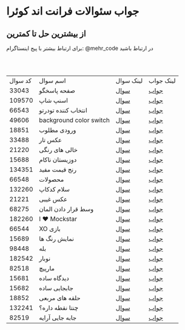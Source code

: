 <h1>جواب سئوالات فرانت اند کوئرا</h1>
<h2>از بیشترین حل تا کمترین</h2>
<p>برای ارتباط بیشتر با پیج اینستاگرام: @mehr_code در ارتباط باشید<p>
<br>
<br>
<table>
  <tr>
    <td>کد سوال</td>
    <td>اسم سوال</td>
    <td>لینک سوال</td>
    <td>لینک جواب</td>
  </tr>
  <tr>
    <td>33043</td>
    <td>صفحه پاسخگو</td>
    <td><a href="https://quera.org/problemset/33043">سوال</a></td>
    <td><a href="https://github.com/Mehr-code/Quera-frontend-answer/blob/main/SRC/33043.html">جواب</a></td>
  </tr>
  <tr>
    <td>109570</td>
    <td>اسنپ شاپ</td>
    <td><a href="https://quera.org/problemset/109570">سوال</a></td>
    <td><a href="https://github.com/Mehr-code/Quera-frontend-answer/blob/main/SRC/Quera_SnappShop.rar">جواب</a></td>
  </tr>
  <tr>
    <td>66543</td>
    <td>انتخاب کننده تودرتو</td>
    <td><a href='https://quera.org/problemset/66543'>سوال</a></td>
    <td><a href='https://github.com/Mehr-code/Quera-frontend-answer/blob/main/SRC/66543.css'>جواب</a></td>
  </tr>
  <tr>
    <td>49606</td>
    <td>background color switch</td>
    <td><a href='https://quera.org/problemset/49606'>سوال</a></td>
    <td><a href='https://github.com/Mehr-code/Quera-frontend-answer/blob/main/SRC/49606.js'>جواب</a></td>
  </tr>
  
  <tr>
    <td>18851</td>
    <td>ورودی مطلوب</td>
    <td><a href='https://quera.org/problemset/18851'>سوال</a></td>
    <td><a href='https://github.com/Mehr-code/Quera-frontend-answer/blob/main/SRC/18851.html'>جواب</a></td>
  </tr>
  
   <tr>
    <td>33488</td>
    <td>عکس تار</td>
    <td><a href='https://quera.org/problemset/33488'>سوال</a></td>
    <td><a href='https://github.com/Mehr-code/Quera-frontend-answer/blob/main/SRC/33488.html'>جواب</a></td>
  </tr>
  
   <tr>
    <td>21220</td>
    <td>خالی های رنگی</td>
    <td><a href='https://quera.org/problemset/21220'>سوال</a></td>
    <td><a href='https://github.com/Mehr-code/Quera-frontend-answer/blob/main/SRC/21220.css'>جواب</a></td>
  </tr>
  
   <tr>
    <td>15688</td>
    <td>دوزیستان ناکام</td>
    <td><a href='https://quera.org/problemset/15688'>سوال</a></td>
    <td><a href='https://github.com/Mehr-code/Quera-frontend-answer/blob/main/SRC/15688.html'>جواب</a></td>
  </tr>

  <tr>
    <td>134351</td>
    <td>رنج قیمت مفید</td>
    <td><a href='https://quera.org/problemset/134351'>سوال</a></td>
    <td><a href='https://github.com/Mehr-code/Quera-frontend-answer/blob/main/SRC/134351.html'>جواب</a></td>
  </tr>
  <tr>
    <td>66548</td>
    <td>محصولات</td>
    <td><a href='https://quera.org/problemset/66548'>سوال</a></td>
    <td><a href='https://github.com/Mehr-code/Quera-frontend-answer/blob/main/SRC/66548.js'>جواب</a></td>
  </tr>
  <tr>
    <td>132260</td>
    <td>سلام کدکاپ</td>
    <td><a href='https://quera.org/problemset/132260'>سوال</a></td>
    <td><a href='https://github.com/Mehr-code/Quera-frontend-answer/blob/main/SRC/132260.css'>جواب</a></td>
  </tr>
  <tr>
    <td>21221</td>
    <td>عکس غیبی</td>
    <td><a href='https://quera.org/problemset/21221'>سوال</a></td>
    <td><a href='https://github.com/Mehr-code/Quera-frontend-answer/blob/main/SRC/21221.js'>جواب</a></td>
  </tr>
   <tr>
    <td>68275</td>
    <td>وسط قرار دادن المان</td>
    <td><a href='https://quera.org/problemset/68275'>سوال</a></td>
    <td><a href='https://github.com/Mehr-code/Quera-frontend-answer/blob/main/SRC/68275.css'>جواب</a></td>
  </tr>
  <tr>
    <td>182260</td>
    <td>I ❤ Mockstar</td>
    <td><a href='https://quera.org/problemset/182260'>سوال</a></td>
    <td><a href='https://github.com/Mehr-code/Quera-frontend-answer/blob/main/SRC/66544.js'>جواب</a></td>
  </tr>
  <tr>
    <td>66544</td>
    <td>XO بازی</td>
    <td><a href='https://quera.org/problemset/66544'>سوال</a></td>
    <td><a href='https://github.com/Mehr-code/Quera-frontend-answer/blob/main/SRC/182260.css'>جواب</a></td>
  </tr>
  <tr>
    <td>15689</td>
    <td>نمایش رنگ ها</td>
    <td><a href='https://quera.org/problemset/15689'>سوال</a></td>
    <td><a href='https://github.com/Mehr-code/Quera-frontend-answer/blob/main/SRC/15689.js'>جواب</a></td>
  </tr>
  <tr>
    <td>98448</td>
    <td>بله</td>
    <td><a href='https://quera.org/problemset/98448'>سوال</a></td>
    <td><a href='https://github.com/Mehr-code/Quera-frontend-answer/tree/main/SRC/98448'>جواب</a></td>
  </tr>
  <tr>
    <td>182542</td>
    <td>نوبار</td>
    <td><a href='https://quera.org/problemset/182542'>سوال</a></td>
    <td><a href='https://github.com/Mehr-code/Quera-frontend-answer/blob/main/SRC/182542.css'>جواب</a></td>
  </tr>
  <tr>
    <td>82518</td>
    <td>مارپیچ</td>
    <td><a href='https://quera.org/problemset/82518'>سوال</a></td>
    <td><a href='https://github.com/Mehr-code/Quera-frontend-answer/blob/main/SRC/82518.css'>جواب</a></td>
  </tr>
   <tr>
    <td>15681</td>
    <td>دیدگاه ساده</td>
    <td><a href='https://quera.org/problemset/15681'>سوال</a></td>
    <td><a href='https://github.com/Mehr-code/Quera-frontend-answer/blob/main/SRC/15681.js'>جواب</a></td>
  </tr>

<tr>
    <td>15682</td>
    <td>جابجایی ساده</td>
    <td><a href='https://quera.org/problemset/15682'>سوال</a></td>
    <td><a href='https://github.com/Mehr-code/Quera-frontend-answer/blob/main/SRC/15682.js'>جواب</a></td>
  </tr>
  
 <tr>
    <td>18852</td>
    <td>حلقه های مربعی</td>
    <td><a href='https://quera.org/problemset/18852'>سوال</a></td>
    <td><a href='https://github.com/Mehr-code/Quera-frontend-answer/blob/main/SRC/18852.css'>جواب</a></td>
  </tr>
   <tr>
    <td>132241</td>
    <td>چنتا نقطه داره؟</td>
    <td><a href='https://quera.org/problemset/132241'>سوال</a></td>
    <td><a href='https://github.com/Mehr-code/Quera-frontend-answer/blob/main/SRC/132241.js'>جواب</a></td>
  </tr>
  <tr>
    <td>82519</td>
    <td>جابه جایی آرایه</td>
    <td><a href='https://quera.org/problemset/82519'>سوال</a></td>
    <td><a href='https://github.com/Mehr-code/Quera-frontend-answer/blob/main/SRC/82519.js'>جواب</a></td>
  </tr>
</table>
